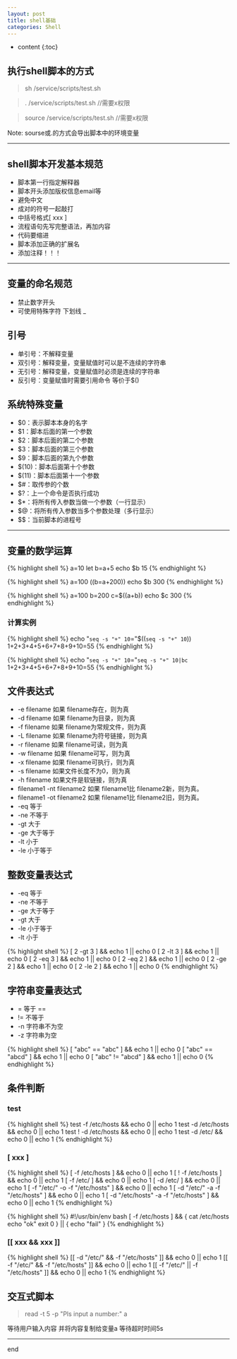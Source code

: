 ```yaml
---
layout: post
title: shell基础
categories: Shell
---
```



* content
{:toc}


## 执行shell脚本的方式

> sh /service/scripts/test.sh

> . /service/scripts/test.sh //需要x权限

> source /service/scripts/test.sh  //需要x权限

Note: sourse或.的方式会导出脚本中的环境变量

----------------------

## shell脚本开发基本规范

* 脚本第一行指定解释器
* 脚本开头添加版权信息email等
* 避免中文
* 成对的符号一起敲打
* 中括号格式[ xxx ]
* 流程语句先写完整语法，再加内容
* 代码要缩进
* 脚本添加正确的扩展名
* 添加注释！！！

-----------------------------

## 变量的命名规范

* 禁止数字开头
* 可使用特殊字符 下划线 _

## 引号

* 单引号：不解释变量
* 双引号：解释变量，变量赋值时可以是不连续的字符串
* 无引号：解释变量，变量赋值时必须是连续的字符串
* 反引号：变量赋值时需要引用命令 等价于$()

## 系统特殊变量

* $0：表示脚本本身的名字
* $1：脚本后面的第一个参数
* $2：脚本后面的第二个参数
* $3：脚本后面的第三个参数
* $9：脚本后面的第九个参数
* $(10)：脚本后面第十个参数
* $(11)：脚本后面第十一个参数
* $#：取传参的个数
* $?：上一个命令是否执行成功
* $*：将所有传入参数当做一个参数（一行显示）
* $@：将所有传入参数当多个参数处理（多行显示）
* $$：当前脚本的进程号

------------------------

## 变量的数学运算

{% highlight shell %}
a=10
let b=a+5
echo $b
15
{% endhighlight %}


{% highlight shell %}
a=100
((b=a+200))
echo $b
300
{% endhighlight %}

{% highlight shell %}
a=100
b=200
c=$((a+b))
echo $c
300
{% endhighlight %}

### 计算实例

{% highlight shell %}
echo "`seq -s "+" 10`="$((`seq -s "+" 10`))
1+2+3+4+5+6+7+8+9+10=55
{% endhighlight %}

{% highlight shell %}
echo "`seq -s "+" 10`="`seq -s "+" 10|bc`
1+2+3+4+5+6+7+8+9+10=55
{% endhighlight %}


## 文件表达式

* -e filename 如果 filename存在，则为真
* -d filename 如果 filename为目录，则为真 
* -f filename 如果 filename为常规文件，则为真
* -L filename 如果 filename为符号链接，则为真
* -r filename 如果 filename可读，则为真 
* -w filename 如果 filename可写，则为真 
* -x filename 如果 filename可执行，则为真
* -s filename 如果文件长度不为0，则为真
* -h filename 如果文件是软链接，则为真
* filename1 -nt filename2 如果 filename1比 filename2新，则为真。
* filename1 -ot filename2 如果 filename1比 filename2旧，则为真。
* -eq 等于
* -ne 不等于
* -gt 大于
* -ge 大于等于
* -lt 小于
* -le 小于等于



## 整数变量表达式

* -eq 等于
* -ne 不等于
* -ge 大于等于
* -gt 大于
* -le 小于等于
* -lt 小于

{% highlight shell %}
[ 2 -gt 3 ] && echo 1 || echo 0
[ 2 -lt 3 ] && echo 1 || echo 0
[ 2 -eq 3 ] && echo 1 || echo 0
[ 2 -eq 2 ] && echo 1 || echo 0
[ 2 -ge 2 ] && echo 1 || echo 0
[ 2 -le 2 ] && echo 1 || echo 0
{% endhighlight %}

##  字符串变量表达式

* =	等于 ==
* != 不等于
* -n 字符串不为空
* -z 字符串为空


{% highlight shell %}
[ "abc" == "abc" ] && echo 1 || echo 0
[ "abc" == "abcd" ] && echo 1 || echo 0
[ "abc" != "abcd" ] && echo 1 || echo 0
{% endhighlight %}


## 条件判断

### test

{% highlight shell %}
test -f /etc/hosts && echo 0 || echo 1
test -d /etc/hosts && echo 0 || echo 1
test ! -d /etc/hosts && echo 0 || echo 1
test -d /etc/ && echo 0 || echo 1 
{% endhighlight %}

### [ xxx ]

{% highlight shell %}
[ -f /etc/hosts ] && echo 0 || echo 1
[ ! -f /etc/hosts ] && echo 0 || echo 1
[ -f /etc/ ] && echo 0 || echo 1 
[ -d /etc/ ] && echo 0 || echo 1
[ -f "/etc/" -o -f "/etc/hosts" ] && echo 0 || echo 1
[ -d "/etc/" -a -f "/etc/hosts" ] && echo 0 || echo 1
[ -d "/etc/hosts" -a -f "/etc/hosts" ] && echo 0 || echo 1
{% endhighlight %}


{% highlight shell %}
#!/usr/bin/env bash
[ -f /etc/hosts ] && {
cat /etc/hosts
echo "ok"
exit 0
} || {
echo "fail"
}
{% endhighlight %}



### [[ xxx && xxx ]]

{% highlight shell %}
[[ -d "/etc/" && -f "/etc/hosts" ]] && echo 0 || echo 1
[[ -f "/etc/" && -f "/etc/hosts" ]] && echo 0 || echo 1
[[ -f "/etc/" || -f "/etc/hosts" ]] && echo 0 || echo 1
{% endhighlight %}


## 交互式脚本

> read -t 5 -p "Pls input a number:" a

等待用户输入内容 并将内容复制给变量a 等待超时时间5s

---------------------

end
